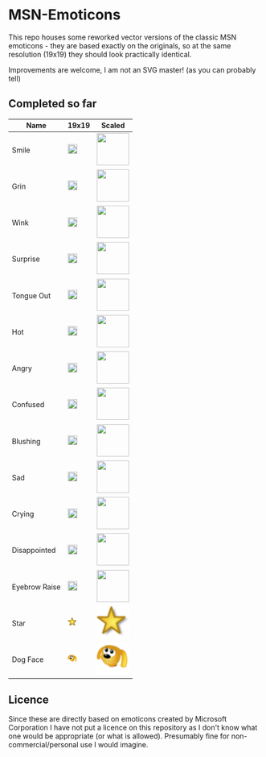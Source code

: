 # MSN-Emoticons
This repo houses some reworked vector versions of the classic MSN emoticons - they are based exactly on the originals, so at the same resolution (19x19) they should look practically identical.

Improvements are welcome, I am not an SVG master! (as you can probably tell)

## Completed so far
| Name | 19x19 | Scaled |
|------|-------|--------|
| Smile | <img src="smile.svg" width="19" height="19"> | <img src="smile.svg" width="64" height="64" > |
| Grin | <img src="grin.svg" width="19" height="19"> | <img src="grin.svg" width="64" height="64" > |
| Wink | <img src="wink.svg" width="19" height="19"> | <img src="wink.svg" width="64" height="64" > |
| Surprise | <img src="surprise.svg" width="19" height="19"> | <img src="surprise.svg" width="64" height="64" > |
| Tongue Out | <img src="tongue.svg" width="19" height="19"> | <img src="tongue.svg" width="64" height="64" > |
| Hot | <img src="hot.svg" width="19" height="19"> | <img src="hot.svg" width="64" height="64" > |
| Angry | <img src="angry.svg" width="19" height="19"> | <img src="angry.svg" width="64" height="64" > |
| Confused | <img src="confused.svg" width="19" height="19"> | <img src="confused.svg" width="64" height="64" > |
| Blushing | <img src="blush.svg" width="19" height="19"> | <img src="blush.svg" width="64" height="64" > |
| Sad | <img src="sad.svg" width="19" height="19"> | <img src="sad.svg" width="64" height="64" > |
| Crying | <img src="cry.svg" width="19" height="19"> | <img src="cry.svg" width="64" height="64" > |
| Disappointed | <img src="disappointed.svg" width="19" height="19"> | <img src="disappointed.svg" width="64" height="64" > |
| Eyebrow Raise | <img src="eyebrow-raise.svg" width="19" height="19"> | <img src="eyebrow-raise.svg" width="64" height="64" > |
| Star | <img src="star.svg" width="19" height="19"> | <img src="star.svg" width="64" height="64" > |
| Dog Face | <img src="dog-face.svg" width="19" height="19"> | <img src="dog-face.svg" width="64" height="64" > |


## Licence
Since these are directly based on emoticons created by Microsoft Corporation I have not put a licence on this repository as I don't know what one would be appropriate (or what is allowed). Presumably fine for non-commercial/personal use I would imagine.
